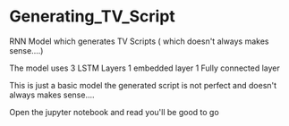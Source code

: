 # Generating_TV_Script
RNN Model which generates TV Scripts ( which doesn't always makes sense....)

The model uses 3 LSTM Layers 1 embedded layer 1 Fully connected layer

This is just a basic model the generated script is not perfect and doesn't always makes sense....

Open the jupyter notebook and read you'll be good to go
